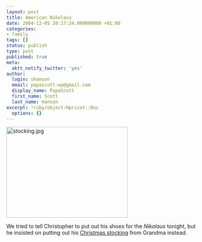 ```yaml
---
layout: post
title: American Nikolaus
date: 2004-12-05 20:17:24.000000000 +01:00
categories:
- family
tags: []
status: publish
type: post
published: true
meta:
  aktt_notify_twitter: 'yes'
author:
  login: shanson
  email: papascott-wp@gmail.com
  display_name: PapaScott
  first_name: Scott
  last_name: Hanson
excerpt: !ruby/object:Hpricot::Doc
  options: {}
---
```

<p><img src="http://www.papascott.de/wordpress/wp-content/uploads/2004/12/stocking.jpg" border="0" height="240" width="320" alt="stocking.jpg" /></p>
<p>We tried to tell Christopher to put out his shoes for the <em>Nikolaus</em> tonight, but he insisted on putting out his <a href="http://www.papascott.de/archives/2003/12/06/christmas-stocking/">Christmas stocking</a> from Grandma instead.</p>
